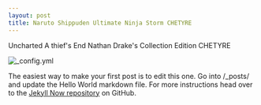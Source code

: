 ```yaml
---
layout: post
title: Naruto Shippuden Ultimate Ninja Storm CHETYRE
---
```


Uncharted A thief's End Nathan Drake's Collection Edition CHETYRE

![_config.yml](http://images-eds.xboxlive.com/image?url=8Oaj9Ryq1G1_p3lLnXlsaZgGzAie6Mnu24_PawYuDYIoH77pJ.X5Z.MqQPibUVTcegOkVb21TDTzcq5gnihG6VlWWI7EHdms767cI7A8IT8M5dE7ZEUqoN.B8UixPrhv.x0K4CEuOpm4.02uGifItOxZaT_sB2vtbUHYjWDzsNNAPXxIHxmFDffoVocrHooys1Of7ye3jQ0UGoqS2q50Ebgw_IWc6B_7NBa9_ZmCt_8-&format=jpg)

The easiest way to make your first post is to edit this one. Go into /_posts/ and update the Hello World markdown file. For more instructions head over to the [Jekyll Now repository](https://github.com/barryclark/jekyll-now) on GitHub.
